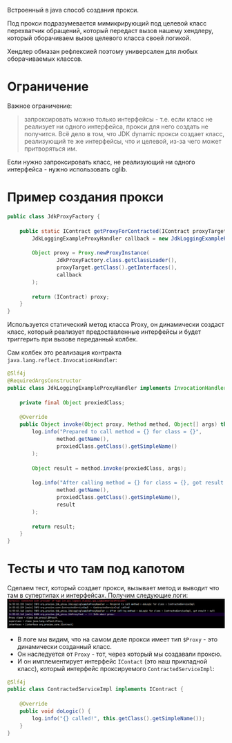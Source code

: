 Встроенный в java способ создания прокси.

Под прокси подразумевается мимикрирующий под целевой класс перехватчик обращений, который передаст вызов нашему хендлеру, который  оборачиваем вызов целевого класса своей логикой. 

Хендлер обмазан рефлексией поэтому универсален для любых оборачиваемых классов.
# Ограничение
Важное ограничение: 
>запроксировать можно только интерфейсы - т.е. если класс не реализует ни одного интерфейса, прокси для него создать не получится. Всё дело в том, что JDK dynamic прокси создает класс, реализующий те же интерфейсы, что и целевой, из-за чего может притворяться им.

Если нужно запроксировать класс, не реализующий ни одного интерфейса - нужно использовать cglib.
# Пример создания прокси
```java
public class JdkProxyFactory {  
  
    public static IContract getProxyForContracted(IContract proxyTarget) {  
        JdkLoggingExampleProxyHandler callback = new JdkLoggingExampleProxyHandler(proxyTarget);  
  
        Object proxy = Proxy.newProxyInstance(  
                JdkProxyFactory.class.getClassLoader(),  
                proxyTarget.getClass().getInterfaces(),  
                callback  
        );  
  
        return (IContract) proxy;  
    }  
}
```
Используется статический метод класса Proxy, он динамически создаст класс, который реализует предоставленные интерфейсы и будет триггерить при вызове переданный колбек.

Сам колбек это реализация контракта `java.lang.reflect.InvocationHandler`:
```java
@Slf4j  
@RequiredArgsConstructor  
public class JdkLoggingExampleProxyHandler implements InvocationHandler {  
  
    private final Object proxiedClass;  
  
    @Override  
    public Object invoke(Object proxy, Method method, Object[] args) throws Throwable {  
        log.info("Prepared to call method = {} for class = {}",  
                method.getName(),  
                proxiedClass.getClass().getSimpleName()  
        );  
  
        Object result = method.invoke(proxiedClass, args);  
  
        log.info("After calling method = {} for class = {}, got result = {}",  
                method.getName(),  
                proxiedClass.getClass().getSimpleName(),  
                result  
        );  
  
        return result;  
    }  
}
```
# Тесты и что там под капотом
Сделаем тест, который создает прокси, вызывает метод и выводит что там в супертипах и интерфейсах. Получим следующие логи:
![20241123145602.png](imgs/20241123145602.png)
- В логе мы видим, что на самом деле прокси имеет тип `$Proxy` - это динамически созданный класс.
- Он наследуется от `Proxy` - тот, через который мы создавали проксю.
- И он имплементирует интерфейс `IContact` (это наш прикладной класс), который интерфейс проксируемого `ContractedServiceImpl`:

```java
@Slf4j  
public class ContractedServiceImpl implements IContract {  
  
    @Override  
    public void doLogic() {  
        log.info("{} called!", this.getClass().getSimpleName());  
    }  
}
```